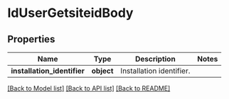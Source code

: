 # IdUserGetsiteidBody

## Properties
Name | Type | Description | Notes
------------ | ------------- | ------------- | -------------
**installation_identifier** | **object** | Installation identifier. | 

[[Back to Model list]](../README.md#documentation-for-models) [[Back to API list]](../README.md#documentation-for-api-endpoints) [[Back to README]](../README.md)


